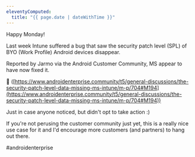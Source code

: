 ```yaml
---
eleventyComputed:
  title: "{{ page.date | dateWithTime }}"
---
```

Happy Monday! 

Last week Intune suffered a bug that saw the security patch level (SPL) of BYO (Work Profile) Android devices disappear.

Reported by Jarmo via the Android Customer Community, MS appear to have now fixed it.

🔗 ([https://www.androidenterprise.community/t5/general-discussions/the-security-patch-level-data-missing-ms-intune/m-p/704#M194](https://www.androidenterprise.community/t5/general-discussions/the-security-patch-level-data-missing-ms-intune/m-p/704#M194))

Just in case anyone noticed, but didn't opt to take action :)

If you're not perusing the customer community just yet, this is a really nice use case for it and I'd encourage more customers (and partners) to hang out there.

#androidenterprise